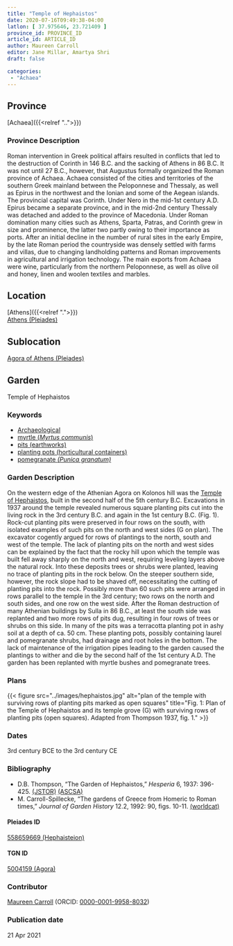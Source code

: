 ```yaml
---
title: "Temple of Hephaistos"
date: 2020-07-16T09:49:38-04:00
latlon: [ 37.975646, 23.721409 ]
province_id: PROVINCE_ID
article_id: ARTICLE_ID
author: Maureen Carroll
editor: Jane Millar, Amartya Shri
draft: false

categories:
 - "Achaea"
---
```


## Province

[Achaea]({{<relref "..">}})

### Province Description

Roman intervention in Greek political affairs resulted in conflicts that led to the destruction of Corinth in 146 B.C. and the sacking of Athens in 86 B.C. It was not until 27 B.C., however, that Augustus formally organized the Roman province of Achaea. Achaea consisted of the cities and territories of the southern Greek mainland between the Peloponnese and Thessaly, as well as Epirus in the northwest and the Ionian and some of the Aegean islands.
The provincial capital was Corinth. Under Nero in the mid-1st century A.D. Epirus became a separate province, and in the mid-2nd century Thessaly was detached and added to the province of Macedonia. Under Roman domination many cities such as Athens, Sparta, Patras, and Corinth grew in size and prominence, the latter two partly owing to their importance as ports.  After an initial decline in the number of rural sites in the early Empire, by the late Roman period the countryside was densely settled with farms and villas, due to changing landholding patterns and Roman improvements in agricultural and irrigation technology. The main exports from Achaea were wine, particularly from the northern Peloponnese, as well as olive oil and honey, linen and woolen textiles and marbles.

## Location

[Athens]({{<relref ".">}}) \
[Athens (Pleiades)](https://pleiades.stoa.org/places/579885)

<!--### Location Description-->

<!-- LEAVE THIS BLANK FOR NOW -->

## Sublocation

[Agora of Athens (Pleiades)](https://pleiades.stoa.org/places/807514119)

<!--### Sublocation Description-->

<!-- DESCRIPTION -->

## Garden

Temple of Hephaistos

### Keywords

- [Archaeological](#)
- [myrtle (*Myrtus communis*)](http://powo.science.kew.org/taxon/urn:lsid:ipni.org:names:599719-1)
- [pits (earthworks)](http://vocab.getty.edu/page/aat/300008027)
- [planting pots (horticultural containers)](http://vocab.getty.edu/page/aat/300197605)
- [pomegranate *(Punica granatum)*](http://powo.science.kew.org/taxon/urn:lsid:ipni.org:names:554129-1)

### Garden Description

On the western edge of the Athenian Agora on Kolonos hill was the [Temple of Hephaistos](https://en.wikipedia.org/wiki/Temple_of_Hephaestus), built in the second half of the 5th century B.C.  Excavations in 1937 around the temple revealed numerous square planting pits cut into the living rock in the 3rd century B.C. and again in the 1st century B.C. (Fig. 1).  Rock-cut planting pits were preserved in four rows on the south, with isolated examples of such pits on the north and west sides (G on plan).  The excavator cogently argued for rows of plantings to the north, south and west of the temple.  The lack of planting pits on the north and west sides can be explained by the fact that the rocky hill upon which the temple was built fell away sharply on the north and west, requiring leveling layers above the natural rock.  Into these deposits trees or shrubs were planted, leaving no trace of planting pits in the rock below.  On the steeper southern side, however, the rock slope had to be shaved off, necessitating the cutting of planting pits into the rock.  Possibly more than 60 such pits were arranged in rows parallel to the temple in the 3rd century; two rows on the north and south sides, and one row on the west side.  After the Roman destruction of many Athenian buildings by Sulla in 86 B.C., at least the south side was replanted and two more rows of pits dug, resulting in four rows of trees or shrubs on this side.  In many of the pits was a terracotta planting pot in ashy soil at a depth of ca. 50 cm.  These planting pots, possibly containing laurel and pomegranate shrubs, had drainage and root holes in the bottom.  The lack of maintenance of the irrigation pipes leading to the garden caused the plantings to wither and die by the second half of the 1st century A.D.  The garden has been replanted with myrtle bushes and pomegranate trees.

<!--### Maps-->

<!--
{{< figure src="../images/image_name.ext" alt="alt_text" title="CAPTION" >}}
-->

### Plans

{{< figure src="../images/hephaistos.jpg" alt="plan of the temple with surviving rows of planting pits marked as open squares" title="Fig. 1: Plan of the Temple of Hephaistos and its temple grove (G) with surviving rows of planting pits (open squares). Adapted from Thompson 1937, fig. 1." >}}

<!--### Images-->

<!--
{{< figure src="../images/image_name.ext" alt="alt_text" title="CAPTION" >}}
-->

### Dates

3rd century BCE to the 3rd century CE

### Bibliography

* D.B. Thompson, “The Garden of Hephaistos,” *Hesperia* 6, 1937: 396-425. [(JSTOR)](https://www.jstor.org/stable/146648) [(ASCSA)](https://www.ascsa.edu.gr/uploads/media/hesperia/146648.pdf)
* M. Carroll-Spillecke, “The gardens of Greece from Homeric to Roman times,” *Journal of Garden History* 12.2, 1992: 90, figs. 10-11. [(worldcat)](http://www.worldcat.org/oclc/4898050192)

<!--#### Periodo ID-->

<!-- [PERIODO_ID](https://pleiades.stoa.org/places/PLEIADES_ID) -->

#### Pleiades ID

[558659669 (Hephaisteion)](https://pleiades.stoa.org/places/558659669)

#### TGN ID

[5004159 (Agora)](http://vocab.getty.edu/page/tgn/5004159)

### Contributor

[Maureen Carroll](#) (ORCID: [0000-0001-9958-8032](https://orcid.org/0000-0001-9958-8032))  

### Publication date


21 Apr 2021

<!--### Related articles-->

<!-- Links to other related articles. Leave blank for now -->